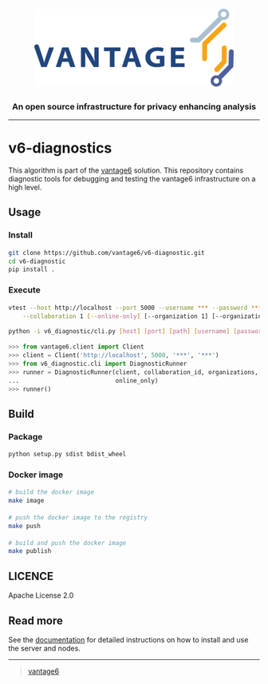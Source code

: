 <h1 align="center">
  <br>
  <a href="https://vantage6.ai"><img src="https://github.com/IKNL/guidelines/blob/master/resources/logos/vantage6.png?raw=true" alt="vantage6" width="400"></a>
</h1>

<h3 align=center> An open source infrastructure for privacy enhancing analysis</h3>

--------------------

# v6-diagnostics
This algorithm is part of the [vantage6](https://vantage6.ai) solution. This repository contains diagnostic tools for debugging and testing the vantage6 infrastructure on a high level.

## Usage
### Install
```bash
git clone https://github.com/vantage6/v6-diagnostic.git
cd v6-diagnostic
pip install .
```

### Execute
```bash
vtest --host http://localhost --port 5000 --username *** --password *** \
    --collaboration 1 [--online-only] [--organization 1] [--organization N]
```

```bash
python -i v6_diagnostic/cli.py [host] [port] [path] [username] [password]
```

````python
>>> from vantage6.client import Client
>>> client = Client('http://localhost', 5000, '***', '***')
>>> from v6_diagnostic.cli import DiagnosticRunner
>>> runner = DiagnosticRunner(client, collaboration_id, organizations,
...                           online_only)
>>> runner()
````

## Build

### Package
```bash
python setup.py sdist bdist_wheel
```

### Docker image
```bash
# build the docker image
make image

# push the docker image to the registry
make push

# build and push the docker image
make publish
```

## LICENCE
Apache License 2.0

## Read more
See the [documentation](https://docs.vantage6.ai/) for detailed instructions on how to install and use the server and nodes.

------------------------------------
> [vantage6](https://vantage6.ai)
